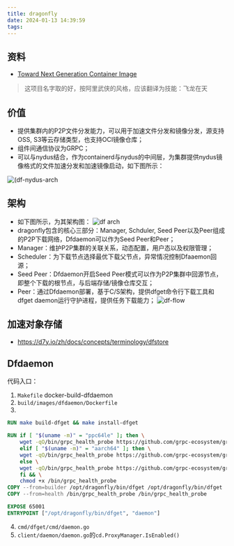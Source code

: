 ```yaml
---
title: dragonfly
date: 2024-01-13 14:39:59
tags:
---
```

## 资料
* [Toward Next Generation Container Image](https://drive.google.com/file/d/1LRfLUkNxShxxWU7SKjc_50U0N9ZnGIdV/view?pli=1)

> 这项目名字取的好，按阿里武侠的风格，应该翻译为技能：飞龙在天

## 价值
* 提供集群内的P2P文件分发能力，可以用于加速文件分发和镜像分发，源支持OSS, S3等云存储类型，也支持OCI镜像仓库；
* 组件间通信协议为GRPC；
* 可以与nydus结合，作为containerd与nydus的中间层，为集群提供nydus镜像格式的文件加速分发和加速镜像启动，如下图所示：

![(df-nydus-arch](df-nydus-arch.png)

## 架构
* 如下图所示，为其架构图：
![df arch](df-arch.png)
* dragonfly包含的核心三部分：Manager, Schduler, Seed Peer以及Peer组成的P2P下载网络，Dfdaemon可以作为Seed Peer和Peer；
* Manager：维护P2P集群的关联关系，动态配置，用户态以及权限管理；
* Scheduler：为下载节点选择最优下载父节点，异常情况控制Dfaaemon回源；
* Seed Peer：Dfdaemon开启Seed Peer模式可以作为P2P集群中回源节点，即整个下载的根节点，与后端存储/镜像仓库交互；
* Peer：通过Dfdaemon部署，基于C/S架构，提供dfget命令行下载工具和dfget daemon运行守护进程，提供任务下载能力；
![df-flow](df-flow.png)

## 加速对象存储
* https://d7y.io/zh/docs/concepts/terminology/dfstore


## Dfdaemon
代码入口：
1. `Makefile` docker-build-dfdaemon
2. `build/images/dfdaemon/Dockerfile`
3. 
```Dockerfile
RUN make build-dfget && make install-dfget

RUN if [ "$(uname -m)" = "ppc64le" ]; then \
    wget -qO/bin/grpc_health_probe https://github.com/grpc-ecosystem/grpc-health-probe/releases/download/${GRPC_HEALTH_PROBE_VERSION}/grpc_health_probe-linux-ppc64le; \
    elif [ "$(uname -m)" = "aarch64" ]; then \
    wget -qO/bin/grpc_health_probe https://github.com/grpc-ecosystem/grpc-health-probe/releases/download/${GRPC_HEALTH_PROBE_VERSION}/grpc_health_probe-linux-arm64; \
    else \
    wget -qO/bin/grpc_health_probe https://github.com/grpc-ecosystem/grpc-health-probe/releases/download/${GRPC_HEALTH_PROBE_VERSION}/grpc_health_probe-linux-amd64; \
    fi && \
    chmod +x /bin/grpc_health_probe
COPY --from=builder /opt/dragonfly/bin/dfget /opt/dragonfly/bin/dfget
COPY --from=health /bin/grpc_health_probe /bin/grpc_health_probe

EXPOSE 65001
ENTRYPOINT ["/opt/dragonfly/bin/dfget", "daemon"]
```
4. `cmd/dfget/cmd/daemon.go`
5. `client/daemon/daemon.go`的`cd.ProxyManager.IsEnabled()`

